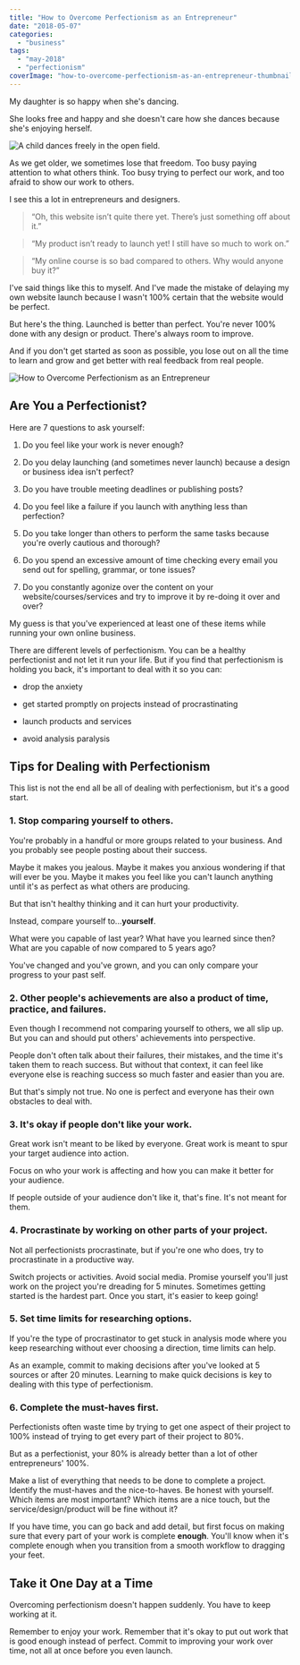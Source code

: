 ```yaml
---
title: "How to Overcome Perfectionism as an Entrepreneur"
date: "2018-05-07"
categories: 
  - "business"
tags: 
  - "may-2018"
  - "perfectionism"
coverImage: "how-to-overcome-perfectionism-as-an-entrepreneur-thumbnail.png"
---
```


My daughter is so happy when she's dancing.

She looks free and happy and she doesn't care how she dances because she's enjoying herself.

![ A child dances freely in the open field. ](./images/dancing-child.jpg)

As we get older, we sometimes lose that freedom. Too busy paying attention to what others think. Too busy trying to perfect our work, and too afraid to show our work to others.

I see this a lot in entrepreneurs and designers.

> “Oh, this website isn’t quite there yet. There’s just something off about it.”

> “My product isn’t ready to launch yet! I still have so much to work on.”

> “My online course is so bad compared to others. Why would anyone buy it?”

I've said things like this to myself. And I've made the mistake of delaying my own website launch because I wasn't 100% certain that the website would be perfect.

But here's the thing. Launched is better than perfect. You're never 100% done with any design or product. There's always room to improve.

And if you don't get started as soon as possible, you lose out on all the time to learn and grow and get better with real feedback from real people.

![ How to Overcome Perfectionism as an Entrepreneur ](./images/how-to-overcome-perfectionism-as-an-entrepreneur.png)

## Are You a Perfectionist?

Here are 7 questions to ask yourself:

1. Do you feel like your work is never enough?
    
2. Do you delay launching (and sometimes never launch) because a design or business idea isn't perfect?
    
3. Do you have trouble meeting deadlines or publishing posts?
    
4. Do you feel like a failure if you launch with anything less than perfection?
    
5. Do you take longer than others to perform the same tasks because you're overly cautious and thorough?
    
6. Do you spend an excessive amount of time checking every email you send out for spelling, grammar, or tone issues?
    
7. Do you constantly agonize over the content on your website/courses/services and try to improve it by re-doing it over and over?
    

My guess is that you've experienced at least one of these items while running your own online business.

There are different levels of perfectionism. You can be a healthy perfectionist and not let it run your life. But if you find that perfectionism is holding you back, it's important to deal with it so you can:

- drop the anxiety
    
- get started promptly on projects instead of procrastinating
    
- launch products and services
    
- avoid analysis paralysis
    

## Tips for Dealing with Perfectionism

This list is not the end all be all of dealing with perfectionism, but it's a good start.

### 1\. Stop comparing yourself to others.

You're probably in a handful or more groups related to your business. And you probably see people posting about their success.

Maybe it makes you jealous. Maybe it makes you anxious wondering if that will ever be you. Maybe it makes you feel like you can't launch anything until it's as perfect as what others are producing.

But that isn't healthy thinking and it can hurt your productivity.

Instead, compare yourself to...**yourself**.

What were you capable of last year? What have you learned since then? What are you capable of now compared to 5 years ago?

You've changed and you've grown, and you can only compare your progress to your past self.

### 2\. Other people's achievements are also a product of time, practice, and failures.

Even though I recommend not comparing yourself to others, we all slip up. But you can and should put others' achievements into perspective.

People don't often talk about their failures, their mistakes, and the time it's taken them to reach success. But without that context, it can feel like everyone else is reaching success so much faster and easier than you are.

But that's simply not true. No one is perfect and everyone has their own obstacles to deal with.

### 3\. It's okay if people don't like your work.

Great work isn't meant to be liked by everyone. Great work is meant to spur your target audience into action.

Focus on who your work is affecting and how you can make it better for your audience.

If people outside of your audience don't like it, that's fine. It's not meant for them.

### 4. Procrastinate by working on other parts of your project.

Not all perfectionists procrastinate, but if you're one who does, try to procrastinate in a productive way.

Switch projects or activities. Avoid social media. Promise yourself you'll just work on the project you're dreading for 5 minutes. Sometimes getting started is the hardest part. Once you start, it's easier to keep going!

### 5\. Set time limits for researching options.

If you're the type of procrastinator to get stuck in analysis mode where you keep researching without ever choosing a direction, time limits can help.

As an example, commit to making decisions after you've looked at 5 sources or after 20 minutes. Learning to make quick decisions is key to dealing with this type of perfectionism.

### 6\. Complete the must-haves first.

Perfectionists often waste time by trying to get one aspect of their project to 100% instead of trying to get every part of their project to 80%.

But as a perfectionist, your 80% is already better than a lot of other entrepreneurs' 100%.

Make a list of everything that needs to be done to complete a project. Identify the must-haves and the nice-to-haves. Be honest with yourself. Which items are most important? Which items are a nice touch, but the service/design/product will be fine without it?

If you have time, you can go back and add detail, but first focus on making sure that every part of your work is complete **enough**. You'll know when it's complete enough when you transition from a smooth workflow to dragging your feet.

## Take it One Day at a Time

Overcoming perfectionism doesn't happen suddenly. You have to keep working at it.

Remember to enjoy your work. Remember that it's okay to put out work that is good enough instead of perfect. Commit to improving your work over time, not all at once before you even launch.